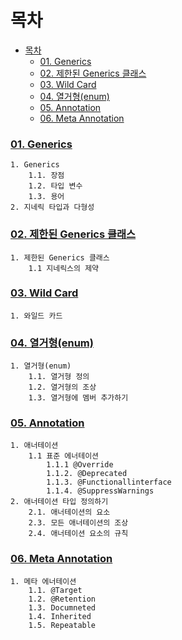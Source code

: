 
# 목차
- [목차](#목차)
    - [01. Generics](#01-generics)
    - [02. 제한된 Generics 클래스](#02-제한된-generics-클래스)
    - [03. Wild Card](#03-wild-card)
    - [04. 열거형(enum)](#04-열거형enum)
    - [05. Annotation](#05-annotation)
    - [06. Meta Annotation](#06-meta-annotation)

### [01. Generics](01.01.generics.md)
```
1. Generics
    1.1. 장점
    1.2. 타입 변수
    1.3. 용어
2. 지네릭 타입과 다형성
```

### [02. 제한된 Generics 클래스](02.limit-generics.md)
```
1. 제한된 Generics 클래스
    1.1 지네릭스의 제약
```


### [03. Wild Card](03.wildcard.md)
```
1. 와일드 카드
```

### [04. 열거형(enum)](04.enum.md)
```
1. 열거형(enum)
    1.1. 열거형 정의
    1.2. 열거형의 조상
    1.3. 열거형에 멤버 추가하기

```

### [05. Annotation](05.annotation.md)
```
1. 애너테이션
    1.1 표준 에너테이션
        1.1.1 @Override
        1.1.2. @Deprecated
        1.1.3. @Functionallinterface
        1.1.4. @SuppressWarnings
2. 애너테이션 타입 정의하기
    2.1. 애너테이션의 요소
    2.3. 모든 애너테이션의 조상
    2.4. 애너테이션 요소의 규칙
```

### [06. Meta Annotation](06.meta-annotation.md)
```
1. 메타 에너테이션
    1.1. @Target
    1.2. @Retention
    1.3. Documneted
    1.4. Inherited
    1.5. Repeatable
```
